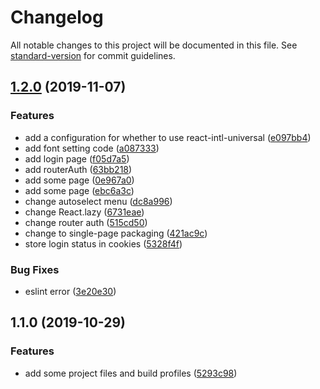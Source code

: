 # Changelog

All notable changes to this project will be documented in this file. See [standard-version](https://github.com/conventional-changelog/standard-version) for commit guidelines.

## [1.2.0](https://github.com/fansgithub/tsx-template/compare/v1.1.0...v1.2.0) (2019-11-07)


### Features

* add a configuration for whether to use react-intl-universal ([e097bb4](https://github.com/fansgithub/tsx-template/commit/e097bb4dd1785ae15f0a277d7d813f6ed9aadd82))
* add font setting code ([a087333](https://github.com/fansgithub/tsx-template/commit/a0873330f755eacc6fc37fd5c679f8a2455005a0))
* add login page ([f05d7a5](https://github.com/fansgithub/tsx-template/commit/f05d7a58e4a26a222fb0e3264a1b467a71961962))
* add routerAuth ([63bb218](https://github.com/fansgithub/tsx-template/commit/63bb218940f1e4e3760d6401c5562a123027af2e))
* add some page ([0e967a0](https://github.com/fansgithub/tsx-template/commit/0e967a009c0a2e32434eb924680f3affd76f2447))
* add some page ([ebc6a3c](https://github.com/fansgithub/tsx-template/commit/ebc6a3c55adafd054c5fc20c1d872d3532a6e8a5))
* change autoselect menu ([dc8a996](https://github.com/fansgithub/tsx-template/commit/dc8a9968c64cba79af6f89df4766d1b4ab7f44fe))
* change React.lazy ([6731eae](https://github.com/fansgithub/tsx-template/commit/6731eae64b2177eb4cf9ff35b8fe5f89f32baa46))
* change router auth ([515cd50](https://github.com/fansgithub/tsx-template/commit/515cd50058b629b91072dd39d634c050eb4d9edf))
* change to single-page packaging ([421ac9c](https://github.com/fansgithub/tsx-template/commit/421ac9ce4e166e0e39e970a4a8638b52d92deb12))
* store login status in cookies ([5328f4f](https://github.com/fansgithub/tsx-template/commit/5328f4f23a0ba503256eab13d007cf18f8e568b3))


### Bug Fixes

* eslint error ([3e20e30](https://github.com/fansgithub/tsx-template/commit/3e20e30d8056ae65535530217b1f094bd0742b31))

## 1.1.0 (2019-10-29)


### Features

* add some project files and build profiles ([5293c98](https://github.com/fansgithub/tsx-template/commit/5293c9812c2bcd17d2f3f9d56cc936c78cce9f50))
